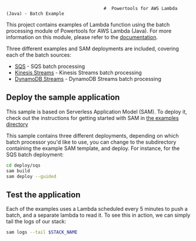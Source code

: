                                          #  Powertools for AWS Lambda (Java) - Batch Example

This project contains examples of Lambda function using the batch processing module of Powertools for AWS Lambda (Java). For more information on this module, please refer to the
[documentation](https://docs.powertools.aws.dev/lambda-java/utilities/batch/).

Three different examples and SAM deployments are included, covering each of the batch sources:

* [SQS](src/main/java/org/demo/batch/sqs) - SQS batch processing
* [Kinesis Streams](src/main/java/org/demo/batch/kinesis) - Kinesis Streams batch processing
* [DynamoDB Streams](src/main/java/org/demo/batch/dynamo) - DynamoDB Streams batch processing

## Deploy the sample application

This sample is based on Serverless Application Model (SAM). To deploy it, check out the instructions for getting
started with SAM in [the examples directory](../README.md)

This sample contains three different deployments, depending on which batch processor you'd like to use, you can
change to the subdirectory containing the example SAM template, and deploy. For instance, for the SQS batch
deployment:
```bash
cd deploy/sqs
sam build
sam deploy --guided
```

## Test the application

Each of the examples uses a Lambda scheduled every 5 minutes to push a batch, and a separate lambda to read it. To 
see this in action, we can simply tail the logs of our stack:

```bash
sam logs --tail $STACK_NAME
```